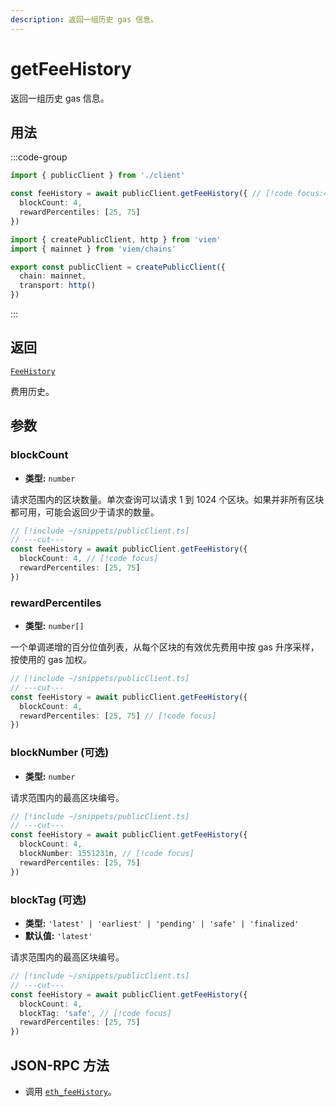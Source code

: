 ```yaml
---
description: 返回一组历史 gas 信息。
---
```


# getFeeHistory

返回一组历史 gas 信息。

## 用法

:::code-group

```ts twoslash [example.ts]
import { publicClient } from './client'

const feeHistory = await publicClient.getFeeHistory({ // [!code focus:4]
  blockCount: 4,
  rewardPercentiles: [25, 75]
})
```

```ts twoslash [client.ts] filename="client.ts"
import { createPublicClient, http } from 'viem'
import { mainnet } from 'viem/chains'

export const publicClient = createPublicClient({
  chain: mainnet,
  transport: http()
})
```

:::

## 返回

[`FeeHistory`](/docs/glossary/types#feehistory)

费用历史。

## 参数

### blockCount

- **类型:** `number`

请求范围内的区块数量。单次查询可以请求 1 到 1024 个区块。如果并非所有区块都可用，可能会返回少于请求的数量。

```ts twoslash
// [!include ~/snippets/publicClient.ts]
// ---cut---
const feeHistory = await publicClient.getFeeHistory({
  blockCount: 4, // [!code focus]
  rewardPercentiles: [25, 75]
})
```

### rewardPercentiles

- **类型:** `number[]`

一个单调递增的百分位值列表，从每个区块的有效优先费用中按 gas 升序采样，按使用的 gas 加权。

```ts twoslash
// [!include ~/snippets/publicClient.ts]
// ---cut---
const feeHistory = await publicClient.getFeeHistory({
  blockCount: 4,
  rewardPercentiles: [25, 75] // [!code focus]
})
```

### blockNumber (可选)

- **类型:** `number`

请求范围内的最高区块编号。

```ts twoslash
// [!include ~/snippets/publicClient.ts]
// ---cut---
const feeHistory = await publicClient.getFeeHistory({
  blockCount: 4,
  blockNumber: 1551231n, // [!code focus]
  rewardPercentiles: [25, 75]
})
```

### blockTag (可选)

- **类型:** `'latest' | 'earliest' | 'pending' | 'safe' | 'finalized'`
- **默认值:** `'latest'`

请求范围内的最高区块编号。

```ts twoslash
// [!include ~/snippets/publicClient.ts]
// ---cut---
const feeHistory = await publicClient.getFeeHistory({
  blockCount: 4,
  blockTag: 'safe', // [!code focus]
  rewardPercentiles: [25, 75]
})
```

## JSON-RPC 方法

- 调用 [`eth_feeHistory`](https://docs.alchemy.com/reference/eth-feehistory)。